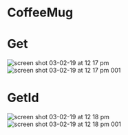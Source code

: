 # CoffeeMug
# Get
![screen shot 03-02-19 at 12 17 pm](https://user-images.githubusercontent.com/26162742/53681792-cf575180-3cee-11e9-9f62-81487cf69419.PNG)
![screen shot 03-02-19 at 12 17 pm 001](https://user-images.githubusercontent.com/26162742/53681794-d7af8c80-3cee-11e9-904d-6ab9e2528226.PNG)

# GetId
![screen shot 03-02-19 at 12 18 pm](https://user-images.githubusercontent.com/26162742/53681825-38d76000-3cef-11e9-9d5c-83728eed6233.PNG)
![screen shot 03-02-19 at 12 18 pm 001](https://user-images.githubusercontent.com/26162742/53681844-66bca480-3cef-11e9-85c7-f16be8bd03db.PNG)

